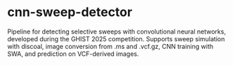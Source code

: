 # cnn-sweep-detector
Pipeline for detecting selective sweeps with convolutional neural networks, developed during the GHIST 2025 competition. Supports sweep simulation with discoal, image conversion from .ms and .vcf.gz, CNN training with SWA, and prediction on VCF-derived images.
